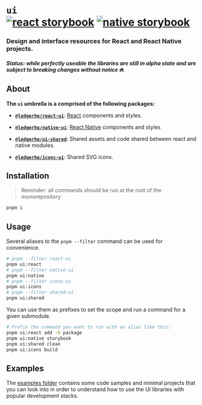 # `ui` <br/> [![react storybook](https://img.shields.io/badge/storybook%20📚-react-61DBFB)](https://react-ui-storybook.vercel.app) [![native storybook](https://img.shields.io/badge/storybook%20📚-native-9665B7)](https://native-ui-storybook.vercel.app)

### Design and interface resources for React and React Native projects.

##### Status: while perfectly useable the libraries are still in alpha state and are subject to breaking changes without notice :fire:.

## About

**The `ui` umbrella is a comprised of the following packages:**

- [**`@ledgerhq/react-ui`**](https://github.com/LedgerHQ/ledger-live/tree/monorepo-setup/libs/ui/packages/react): [React](https://reactjs.org/) components and styles.

- [**`@ledgerhq/native-ui`**](https://github.com/LedgerHQ/ledger-live/tree/monorepo-setup/libs/ui/packages/native): [React Native](https://reactnative.dev/) components and styles

- [**`@ledgerhq/ui-shared`**](https://github.com/LedgerHQ/ledger-live/tree/monorepo-setup/libs/ui/packages/shared): Shared assets and code shared between react and native modules.

- [**`@ledgerhq/icons-ui`**](https://github.com/LedgerHQ/ledger-live/tree/monorepo-setup/libs/ui/packages/icons): Shared SVG icons.

## Installation

> Reminder: all commands should be run at the root of the monorepository

```sh
pnpm i
```

## Usage

Several aliases to the `pnpm --filter` command can be used for convenience.

```sh
# pnpm --filter react-ui
pnpm ui:react
# pnpm --filter native-ui
pnpm ui:native
# pnpm --filter icons-ui
pnpm ui:icons
# pnpm --filter shared-ui
pnpm ui:shared
```

You can use them as prefixes to set the scope and run a command for a given submodule.

```sh
# Prefix the command you want to run with an alias like this:
pnpm ui:react add -D package
pnpm ui:native storybook
pnpm ui:shared clean
pnpm ui:icons build
```

## Examples

The [examples folder](https://github.com/LedgerHQ/ledger-live/tree/monorepo-setup/libs/ui/examples) contains some code samples and minimal projects that you can look into in order to understand how to use the UI libraries with popular development stacks.
